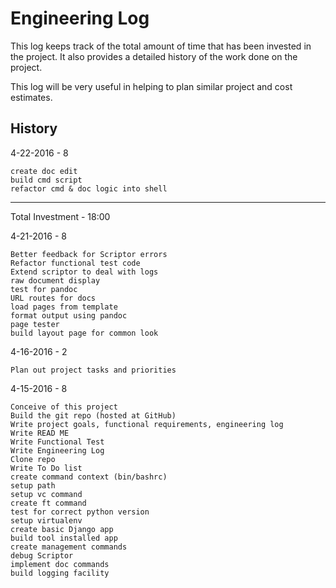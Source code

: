 # Engineering Log

This log keeps track of the total amount of time that has been invested in the
project.   It also provides a detailed history of the work done on the project.

This log will be very useful in helping to plan similar project and cost
estimates.


## History


4-22-2016 - 8

    create doc edit
    build cmd script
    refactor cmd & doc logic into shell

---

Total Investment - 18:00

4-21-2016 - 8

    Better feedback for Scriptor errors
    Refactor functional test code
    Extend scriptor to deal with logs
    raw document display
    test for pandoc
    URL routes for docs
    load pages from template
    format output using pandoc
    page tester
    build layout page for common look

4-16-2016 - 2

    Plan out project tasks and priorities

4-15-2016 - 8

    Conceive of this project
    Build the git repo (hosted at GitHub)
    Write project goals, functional requirements, engineering log
    Write READ ME
    Write Functional Test
    Write Engineering Log
    Clone repo
    Write To Do list
    create command context (bin/bashrc)
    setup path
    setup vc command
    create ft command
    test for correct python version
    setup virtualenv
    create basic Django app
    build tool installed app
    create management commands
    debug Scriptor
    implement doc commands
    build logging facility
